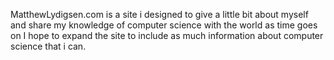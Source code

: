MatthewLydigsen.com is a site i designed to give a little bit about myself and share my knowledge of computer science with the world as time goes on I hope to expand the site to include as much information about computer science that i can.
